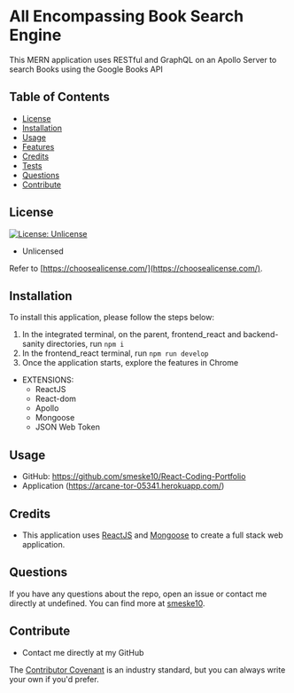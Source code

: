 # All Encompassing Book Search Engine

This MERN application uses RESTful and GraphQL on an Apollo Server to search Books using the Google Books API

## Table of Contents

- [License](#license)
- [Installation](#installation)
- [Usage](#usage)
- [Features](#features)
- [Credits](#credits)
- [Tests](#tests)
- [Questions](#questions)
- [Contribute](#Contribute)

## License

[![License: Unlicense](https://img.shields.io/badge/license-Unlicense-blue.svg)](http://unlicense.org/)

- Unlicensed

Refer to [https://choosealicense.com/](https://choosealicense.com/).

## Installation

To install this application, please follow the steps below:

1. In the integrated terminal, on the parent, frontend_react and backend-sanity directories, run `npm i`
2. In the frontend_react terminal, run `npm run develop`
3. Once the application starts, explore the features in Chrome

- EXTENSIONS:
  - ReactJS
  - React-dom
  - Apollo
  - Mongoose
  - JSON Web Token

## Usage

- GitHub: https://github.com/smeske10/React-Coding-Portfolio
- Application (https://arcane-tor-05341.herokuapp.com/)

## Credits

- This application uses [ReactJS](https://reactjs.org/docs/getting-started.html) and [Mongoose](https://mongoosejs.com/) to create a full stack web application.

## Questions

If you have any questions about the repo, open an issue or contact me directly at undefined. You can find more at [smeske10](https://github.com/smeske10/).

## Contribute

- Contact me directly at my GitHub

The [Contributor Covenant](https://www.contributor-covenant.org/) is an industry standard, but you can always write your own if you'd prefer.
